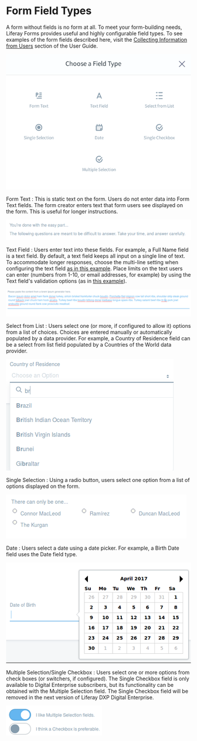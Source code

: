 # Form Field Types [](id=form-field-types)

A form without fields is no form at all. To meet your form-building needs,
Liferay Forms provides useful and highly configurable field types. To see
examples of the form fields described here, visit the [Collecting Information from
Users](/discover/portal/-/knowledge_base/7-0/collecting-information-from-users)
section of the User Guide.

![Figure 1: Out of the box form field types.](../images/forms-field-types.png)

Form Text
: This is static text on the form. Users do not enter data into Form Text
fields. The form creator enters text that form users see displayed on the form.
This is useful for longer instructions.

![Figure 2: A form text field.](../images/forms-form-text.png)

Text Field
: Users enter text into these fields. For example, a Full Name field is a text
field. By default, a text field keeps all input on a single line of text. To
accommodate longer responses, choose the multi-line setting when
configuring the text field 
[as in this example](/discover/portal/-/knowledge_base/7-0/basic-forms#building-a-form).
Place limits on the text users can enter (numbers from 1-10, or email addresses,
for example) by using the Text field's validation options (as in [this
example](/discover/portal/-/knowledge_base/7-0/creating-advanced-forms#validating-text-fields)).

![Figure 3: A multiline text form.](../images/forms-multiline.png)

Select from List
: Users select one (or more, if configured to allow it) options from a 
list of choices. Choices are entered manually or automatically populated by
a data provider. For example, a Country of Residence field can be a
select from list field populated by a Countries of the World data provider. 

![Figure 4: A select from list field.](../images/forms-select-list.png)

Single Selection
: Using a radio button, users select one option from a list of options displayed
on the form. 

![Figure 5: A single selection field.](../images/forms-single-selection.png)

Date
: Users select a date using a date picker. For example, a Birth Date field uses
the Date field type.

![Figure 6: A date field.](../images/forms-date.png)

Multiple Selection/Single Checkbox
: Users select one or more options from check boxes (or switchers, if
configured). The Single Checkbox field is only available to Digital Enterprise
subscribers, but its functionality can be obtained with the Multiple
Selection field. The Single Checkbox field will be removed in the next version
of Liferay DXP Digital Enterprise.

![Figure 7: A multiple selection field using a switcher.](../images/forms-switcher.png)

<!-- Unreleased fields
Grid
: Using radio buttons, users select from options laid out in rows and columns.
One selection can be made per row. This is useful when the same response metric
is needed for multiple questions. For example, a product survey form might ask
users to rate a list of their product's characteristics as Wonderful, Pretty
Good, Not So Good, or Awful.

![Figure 8: A grid field.](../images/forms-grid.png)

Numeric
: Users enter numeric data (integers or decimals) into numeric fields.
Non-number input is not accepted. For example, configure a numeric field that
accepts integers to ask users how many pets they have.

![Figure 9: A numeric field.](../images/forms-numeric.png)
-->
